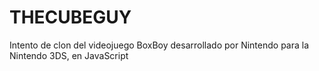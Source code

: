 # THECUBEGUY
Intento de clon del videojuego BoxBoy desarrollado por Nintendo para la Nintendo 3DS, en JavaScript

